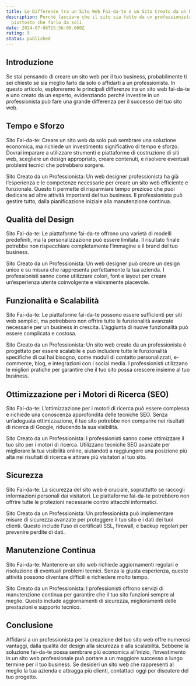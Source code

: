 ```yaml
---
title: Le Differenze tra un Sito Web Fai-da-te e un Sito Creato da un Professionista
description: Perchè lasciare che il sito sia fatto da un professionista
  piuttosto che farlo da soli
date: 2024-07-06T15:56:00.000Z
rating: 5
status: published
---
```

## Introduzione
Se stai pensando di creare un sito web per il tuo business, probabilmente ti sei chiesto se sia meglio farlo da solo o affidarti a un professionista. In questo articolo, esploreremo le principali differenze tra un sito web fai-da-te e uno creato da un esperto, evidenziando perché investire in un professionista può fare una grande differenza per il successo del tuo sito web.


## Tempo e Sforzo
Sito Fai-da-te: Creare un sito web da solo può sembrare una soluzione economica, ma richiede un investimento significativo di tempo e sforzo. Dovrai imparare a utilizzare strumenti e piattaforme di costruzione di siti web, scegliere un design appropriato, creare contenuti, e risolvere eventuali problemi tecnici che potrebbero sorgere.


Sito Creato da un Professionista: Un web designer professionista ha già l’esperienza e le competenze necessarie per creare un sito web efficiente e funzionale. Questo ti permette di risparmiare tempo prezioso che puoi dedicare ad altre attività importanti del tuo business. Il professionista può gestire tutto, dalla pianificazione iniziale alla manutenzione continua.


## Qualità del Design
Sito Fai-da-te: Le piattaforme fai-da-te offrono una varietà di modelli predefiniti, ma la personalizzazione può essere limitata. Il risultato finale potrebbe non rispecchiare completamente l’immagine e il brand del tuo business.


Sito Creato da un Professionista: Un web designer può creare un design unico e su misura che rappresenta perfettamente la tua azienda. I professionisti sanno come utilizzare colori, font e layout per creare un’esperienza utente coinvolgente e visivamente piacevole.


## Funzionalità e Scalabilità
Sito Fai-da-te: Le piattaforme fai-da-te possono essere sufficienti per siti web semplici, ma potrebbero non offrire tutte le funzionalità avanzate necessarie per un business in crescita. L’aggiunta di nuove funzionalità può essere complicata e costosa.


Sito Creato da un Professionista: Un sito web creato da un professionista è progettato per essere scalabile e può includere tutte le funzionalità specifiche di cui hai bisogno, come moduli di contatto personalizzati, e-commerce, blog, e integrazioni con i social media. I professionisti utilizzano le migliori pratiche per garantire che il tuo sito possa crescere insieme al tuo business.


## Ottimizzazione per i Motori di Ricerca (SEO)
Sito Fai-da-te: L’ottimizzazione per i motori di ricerca può essere complessa e richiede una conoscenza approfondita delle tecniche SEO. Senza un’adeguata ottimizzazione, il tuo sito potrebbe non comparire nei risultati di ricerca di Google, riducendo la sua visibilità.


Sito Creato da un Professionista: I professionisti sanno come ottimizzare il tuo sito per i motori di ricerca. Utilizzano tecniche SEO avanzate per migliorare la tua visibilità online, aiutandoti a raggiungere una posizione più alta nei risultati di ricerca e attirare più visitatori al tuo sito.


## Sicurezza
Sito Fai-da-te: La sicurezza del sito web è cruciale, soprattutto se raccogli informazioni personali dai visitatori. Le piattaforme fai-da-te potrebbero non offrire tutte le protezioni necessarie contro attacchi informatici.


Sito Creato da un Professionista: Un professionista può implementare misure di sicurezza avanzate per proteggere il tuo sito e i dati dei tuoi clienti. Questo include l’uso di certificati SSL, firewall, e backup regolari per prevenire perdite di dati.


## Manutenzione Continua
Sito Fai-da-te: Mantenere un sito web richiede aggiornamenti regolari e risoluzione di eventuali problemi tecnici. Senza la giusta esperienza, queste attività possono diventare difficili e richiedere molto tempo.


Sito Creato da un Professionista: I professionisti offrono servizi di manutenzione continua per garantire che il tuo sito funzioni sempre al meglio. Questo include aggiornamenti di sicurezza, miglioramenti delle prestazioni e supporto tecnico.


## Conclusione
Affidarsi a un professionista per la creazione del tuo sito web offre numerosi vantaggi, dalla qualità del design alla sicurezza e alla scalabilità. Sebbene la soluzione fai-da-te possa sembrare più economica all’inizio, l’investimento in un sito web professionale può portare a un maggiore successo a lungo termine per il tuo business. Se desideri un sito web che rappresenti al meglio la tua azienda e attragga più clienti, contattaci oggi per discutere del tuo progetto.


